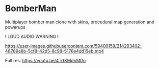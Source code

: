 # BomberMan
Multiplayer bomber man clone with skins, procedural map generation and powerups

! LOUD AUDIO WARNING !


https://user-images.githubusercontent.com/59400159/214293402-48789e8b-5cf8-42d5-8c98-5176e4dd15eb.mp4


Full res:
https://youtu.be/4TrIXMdnMGo
